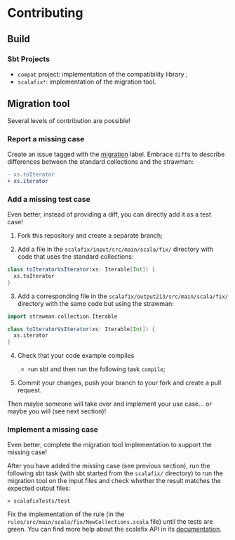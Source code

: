 # Contributing

## Build

### Sbt Projects

- `compat` project: implementation of the compatibility library ;
- `scalafix*`: implementation of the migration tool.

## Migration tool

Several levels of contribution are possible!

### Report a missing case

Create an issue tagged with the
[migration](https://github.com/scala/collection-strawman/labels/migration) label.
Embrace `diff`s to describe differences between the standard collections and
the strawman:

~~~ diff
- xs.toIterator
+ xs.iterator
~~~

### Add a missing test case

Even better, instead of providing a diff, you can directly add it as a test case!

1. Fork this repository and create a separate branch;

2. Add a file in the `scalafix/input/src/main/scala/fix/` directory with code
   that uses the standard collections:

~~~ scala
class toIteratorVsIterator(xs: Iterable[Int]) {
  xs.toIterator
}
~~~

3. Add a corresponding file in the `scalafix/output213/src/main/scala/fix/` directory
   with the same code but using the strawman:

~~~ scala
import strawman.collection.Iterable

class toIteratorVsIterator(xs: Iterable[Int]) {
  xs.iterator
}
~~~

4. Check that your code example compiles
    - run sbt
      and then run the following task `compile`;

5. Commit your changes, push your branch to your fork and create a pull request.

Then maybe someone will take over and implement your use case… or maybe you will
(see next section)!

### Implement a missing case

Even better, complete the migration tool implementation to support the missing case!

After you have added the missing case (see previous section), run the following
sbt task (with sbt started from the `scalafix/` directory) to run the
migration tool on the input files and check whether the result matches the
expected output files:

~~~
> scalafixTests/test
~~~

Fix the implementation of the rule (in the
`rules/src/main/scala/fix/NewCollections.scala` file) until the
tests are green. You can find more help about the scalafix API in its
[documentation](https://scalacenter.github.io/scalafix/docs/rule-authors/setup).
